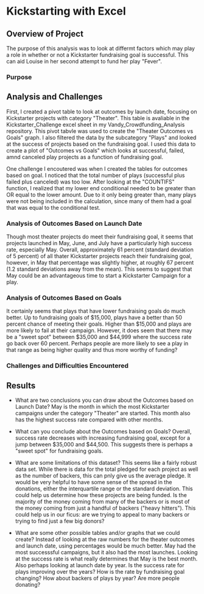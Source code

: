 # Kickstarting with Excel

## Overview of Project
The purpose of this analysis was to look at differmt factors which may play a role in whether or not a Kickstarter fundraising goal is successful.  This can aid Louise in her second attempt to fund her play "Fever".
### Purpose

## Analysis and Challenges
First, I created a pivot table to look at outcomes by launch date, focusing on Kickstarter projects with category "Theater".  This table is avaliable in the Kickstarter_Challenge excel sheet in my Vandy_Crowdfunding_Analysis repository.  This pivot tabvle was used to create the "Theater Outcomes vs Goals" graph.  I also filtered the data by the subcategory "Plays" and looked at the success of projects based on the fundraising goal.  I used this data to create a plot of "Outcomes vs Goals" which looks at successful, failed, amnd canceled play projects as a function of fundraising goal.

One challenge I encoutered was when I created the tables for outcomes based on goal.  I noticed that the total number of plays (successful plus failed plus canceled) was too low.  After looking at the "COUNTIFS" function, I realized that my lower end conditional needed to be greater than OR equal to the lower amount.  Due to it only being greater than, many plays were not being included in the calculation, since many of them had a goal that was equal to the conditional test.

### Analysis of Outcomes Based on Launch Date
Though most theater projects do meet their fundraising goal, it seems that projects launched in May, June, and July have a particularly high success rate, especially May.  Overall, approximately 61 percent (standard deviation of 5 percent) of all thater Kickstarter projects reach their fundraising goal, however, in May that percentage was slightly higher, at roughly 67 percent (1.2 standard deviations away from the mean).  This seems to suggest that May could be an advantageous time to start a Kickstarter Campaign for a play.  

### Analysis of Outcomes Based on Goals
It certainly seems that plays that have lower fundraising goals do much better.  Up to fundraising goals of $15,000, plays have a better than 50 percent chance of meeting their goals.  Higher than $15,000 and plays are more likely to fail at their campaign.  However, it does seem that there may be a "sweet spot" between $35,000 and $44,999 where the success rate go back over 60 percent.  Perhaps people are more likely to see a play in that range as being higher quality and thus more worthy of funding?

### Challenges and Difficulties Encountered

## Results

- What are two conclusions you can draw about the Outcomes based on Launch Date?
    May is the month in which the most Kickstarter campaigns under the category "Theater" are started.  This month also has the highest success rate compared with other months.

- What can you conclude about the Outcomes based on Goals?
    Overall, success rate decreases with increasing fundraising goal, except for a jump between $35,000 and $44,500.  This suggests there is perhaps a "sweet spot" for fundraising goals.

- What are some limitations of this dataset?
    This seems like a fairly robust data set.  While there is data for the total pledged for each project as well as the number of backers, this can pnly give us the average pledge.  It would be very helpful to have some sense of the spread in the donations, either the interquartile range or the standard deviation.  This could help us determine how these projects are being funded.  Is the majority of the money coming from many of the backers or is most of the money coming from just a handful of backers ("heavy hitters").  This could help us in our ficus: are we trying to appeal to many backers or trying to find just a few big donors?

- What are some other possible tables and/or graphs that we could create?
    Instead of looking at the raw numbers for the theater outcomes and launch date, using percentages would be much better.  May had the most successsful campaigns, but it also had the most launches.  Looking at the success rate is what really determines that May is the best month.  Also perhaps looking at launch date by year.  Is the success rate for plays improving over the years?  How is the rate by fundraising goal changing?  How about backers of plays by year?  Are more people donating?
